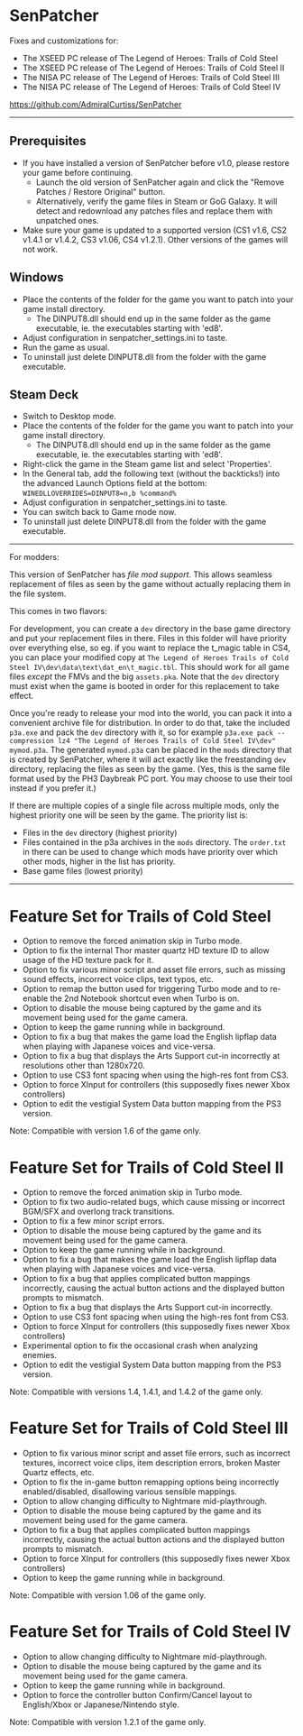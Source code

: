 SenPatcher
==========

Fixes and customizations for:
- The XSEED PC release of The Legend of Heroes: Trails of Cold Steel
- The XSEED PC release of The Legend of Heroes: Trails of Cold Steel II
- The NISA PC release of The Legend of Heroes: Trails of Cold Steel III
- The NISA PC release of The Legend of Heroes: Trails of Cold Steel IV

https://github.com/AdmiralCurtiss/SenPatcher


----

Prerequisites
-------------

- If you have installed a version of SenPatcher before v1.0, please restore your game before continuing.
  - Launch the old version of SenPatcher again and click the "Remove Patches / Restore Original" button.
  - Alternatively, verify the game files in Steam or GoG Galaxy. It will detect and redownload any patches files and replace them with unpatched ones.
- Make sure your game is updated to a supported version (CS1 v1.6, CS2 v1.4.1 or v1.4.2, CS3 v1.06, CS4 v1.2.1). Other versions of the games will not work.

Windows
-------

- Place the contents of the folder for the game you want to patch into your game install directory.
  - The DINPUT8.dll should end up in the same folder as the game executable, ie. the executables starting with 'ed8'.
- Adjust configuration in senpatcher_settings.ini to taste.
- Run the game as usual.
- To uninstall just delete DINPUT8.dll from the folder with the game executable.

Steam Deck
----------

- Switch to Desktop mode.
- Place the contents of the folder for the game you want to patch into your game install directory.
  - The DINPUT8.dll should end up in the same folder as the game executable, ie. the executables starting with 'ed8'.
- Right-click the game in the Steam game list and select 'Properties'.
- In the General tab, add the following text (without the backticks!) into the advanced Launch Options field at the bottom: `WINEDLLOVERRIDES=DINPUT8=n,b %command%`
- Adjust configuration in senpatcher_settings.ini to taste.
- You can switch back to Game mode now.
- To uninstall just delete DINPUT8.dll from the folder with the game executable.

----

For modders:

This version of SenPatcher has *file mod support*. This allows seamless replacement of files as seen by the game without actually replacing them in the file system.

This comes in two flavors:

For development, you can create a `dev` directory in the base game directory and put your replacement files in there. Files in this folder will have priority over everything else, so eg. if you want to replace the t_magic table in CS4, you can place your modified copy at `The Legend of Heroes Trails of Cold Steel IV\dev\data\text\dat_en\t_magic.tbl`. This should work for all game files *except* the FMVs and the big `assets.pka`. Note that the `dev` directory must exist when the game is booted in order for this replacement to take effect.

Once you're ready to release your mod into the world, you can pack it into a convenient archive file for distribution. In order to do that, take the included `p3a.exe` and pack the `dev` directory with it, so for example `p3a.exe pack --compression lz4 "The Legend of Heroes Trails of Cold Steel IV\dev" mymod.p3a`. The generated `mymod.p3a` can be placed in the `mods` directory that is created by SenPatcher, where it will act exactly like the freestanding `dev` directory, replacing the files as seen by the game. (Yes, this is the same file format used by the PH3 Daybreak PC port. You may choose to use their tool instead if you prefer it.)

If there are multiple copies of a single file across multiple mods, only the highest priority one will be seen by the game. The priority list is:

- Files in the `dev` directory (highest priority)
- Files contained in the p3a archives in the `mods` directory. The `order.txt` in there can be used to change which mods have priority over which other mods, higher in the list has priority.
- Base game files (lowest priority)

----


Feature Set for Trails of Cold Steel
====================================

* Option to remove the forced animation skip in Turbo mode.
* Option to fix the internal Thor master quartz HD texture ID to allow usage of the HD texture pack for it.
* Option to fix various minor script and asset file errors, such as missing sound effects, incorrect voice clips, text typos, etc.
* Option to remap the button used for triggering Turbo mode and to re-enable the 2nd Notebook shortcut even when Turbo is on.
* Option to disable the mouse being captured by the game and its movement being used for the game camera.
* Option to keep the game running while in background.
* Option to fix a bug that makes the game load the English lipflap data when playing with Japanese voices and vice-versa.
* Option to fix a bug that displays the Arts Support cut-in incorrectly at resolutions other than 1280x720.
* Option to use CS3 font spacing when using the high-res font from CS3.
* Option to force XInput for controllers (this supposedly fixes newer Xbox controllers)
* Option to edit the vestigial System Data button mapping from the PS3 version.

Note: Compatible with version 1.6 of the game only.


Feature Set for Trails of Cold Steel II
=======================================

* Option to remove the forced animation skip in Turbo mode.
* Option to fix two audio-related bugs, which cause missing or incorrect BGM/SFX and overlong track transitions.
* Option to fix a few minor script errors.
* Option to disable the mouse being captured by the game and its movement being used for the game camera.
* Option to keep the game running while in background.
* Option to fix a bug that makes the game load the English lipflap data when playing with Japanese voices and vice-versa.
* Option to fix a bug that applies complicated button mappings incorrectly, causing the actual button actions and the displayed button prompts to mismatch.
* Option to fix a bug that displays the Arts Support cut-in incorrectly.
* Option to use CS3 font spacing when using the high-res font from CS3.
* Option to force XInput for controllers (this supposedly fixes newer Xbox controllers)
* Experimental option to fix the occasional crash when analyzing enemies.
* Option to edit the vestigial System Data button mapping from the PS3 version.

Note: Compatible with versions 1.4, 1.4.1, and 1.4.2 of the game only.


Feature Set for Trails of Cold Steel III
========================================

* Option to fix various minor script and asset file errors, such as incorrect textures, incorrect voice clips, item description errors, broken Master Quartz effects, etc.
* Option to fix the in-game button remapping options being incorrectly enabled/disabled, disallowing various sensible mappings.
* Option to allow changing difficulty to Nightmare mid-playthrough.
* Option to disable the mouse being captured by the game and its movement being used for the game camera.
* Option to fix a bug that applies complicated button mappings incorrectly, causing the actual button actions and the displayed button prompts to mismatch.
* Option to force XInput for controllers (this supposedly fixes newer Xbox controllers)
* Option to keep the game running while in background.

Note: Compatible with version 1.06 of the game only.

Feature Set for Trails of Cold Steel IV
=======================================

* Option to allow changing difficulty to Nightmare mid-playthrough.
* Option to disable the mouse being captured by the game and its movement being used for the game camera.
* Option to keep the game running while in background.
* Option to force the controller button Confirm/Cancel layout to English/Xbox or Japanese/Nintendo style.

Note: Compatible with version 1.2.1 of the game only.
